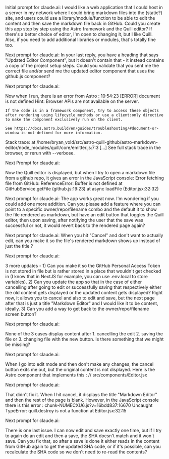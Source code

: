 Initial prompt for claude.ai:
I would like a web application that I could host in a server in my network where I could bring markdown files into the (static?) site, and users could use a library/module/function to be able to edit the content and then save the markdown file back in GitHub.  Could you create this app step by step using the Astro framework and the Quill editor?  If there's a better choice of editor, I'm open to changing it, but I like Quill.  Also, if you need to add additional libraries or modules, that's totally fine too.

Next prompt for claude.ai:
In your last reply, you have a heading that says "Updated Editor Component", but it doesn't contain that - it instead contains a copy of the project setup steps.  Could you validate that you sent me the correct file and/or send me the updated editor component that uses the github.js component?

Next prompt for claude.ai:

Now when I run, there is an error from Astro : 10:54:23 [ERROR] document is not defined
  Hint:
    Browser APIs are not available on the server.

    If the code is in a framework component, try to access these objects after rendering using lifecycle methods or use a client:only directive to make the component exclusively run on the client.

    See https://docs.astro.build/en/guides/troubleshooting/#document-or-window-is-not-defined for more information.

  Stack trace:
    at /home/bryan_vold/src/astro-quill-github/astro-markdown-editor/node_modules/quill/core/emitter.js:7:3
    [...] See full stack trace in the browser, or rerun with --verbose.

Next Prompt for claude.ai:

Now the Quill editor is displayed, but when I try to open a markdown file from a github repo, it gives an error in the JavaScript console: Error fetching file from GitHub: ReferenceError: Buffer is not defined
    at GitHubService.getFile (github.js:19:23)
    at async loadFile (Editor.jsx:32:32)

Next prompt for claude.ai:
The app works great now.   I'm wondering if you could add one more addition.  Can you please add a feature where you can point to a specific owner/repo/filename combo and the default it to show the file rendered as markdown, but have an edit button that toggles the Quill editor, then upon saving, after notifying the user that the save was successful or not, it would revert back to the rendered page again?

Next prompt for claude.ai:
When you hit "Cancel" and don't want to actually edit, can you make it so the file's rendered markdown shows up instead of just the title ?

Next prompt for claude.ai:

3 more updates - 1) Can you make it so the GitHub Personal Access Token is not stored in file but is rather stored in a place that wouldn't get checked in (I know that in NextJS for example, you can use .env.local to store variables).  2) Can you update the app so that in the case of either cancelling after going to edit or successfully saving that respectively either the old content gets displayed or the updated content gets displayed?  Right now, it allows you to cancel and also to edit and save, but the next page after that is just a title "Markdown Editor" and I would like it to be content, ideally.  3) Can you add a way to get back to the owner/repo/filename screen button?

Next prompt for claude.ai:

None of the 3 cases display content after 1. cancelling the edit  2. saving the file or 3. changing file with the new button.  Is there something that we might be missing?

Next prompt for claude.ai:

When I go into edit mode and then don't make any changes, the cancel button exits me out, but the original content is not displayed.  Here is the Astro component that implements this : // src/components/Editor.jsx

Next prompt for claude.ai:

That didn't fix it.  When I hit cancel, it displays the title "Markdown Editor" and then the rest of the page is blank.  However, in the JavaScript console there is this error : chunk-NUMECXU6.js?v=16bdd837:16670 Uncaught TypeError: quill.destroy is not a function
    at Editor.jsx:32:15

Next prompt for claude.ai:

There is one last issue.  I can now edit and save exactly one time, but if I try to again do an edit and then a save, the SHA doesn't match and it won't save.  Can you fix that, so after a save is done it either reads in the content from GitHub again to get the updated SHA code, or if it's possible, can you recalculate the SHA code so we don't need to re-read the contents?


